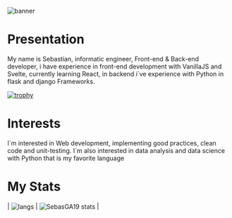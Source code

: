 ![banner](https://user-images.githubusercontent.com/62715839/219877541-095da5b2-d66a-4b35-af3f-d4b5068e176f.png)

# Presentation
My name is Sebastian, informatic engineer, Front-end & Back-end developer, i have experience in front-end development with VanillaJS and Svelte, currently learning React, in backend i´ve experience with Python in flask and django Frameworks.

[![trophy](https://github-profile-trophy.vercel.app/?username=SebasGA19&theme=onedark)](https://github.com/ryo-ma/github-profile-trophy)

# Interests
I´m interested in Web development, implementing good practices, clean code and unit-testing.
I´m also interested in data analysis and data science with Python that is my favorite language



# My Stats

| <img align="center" src="https://github-readme-stats.vercel.app/api/top-langs/?username=SebasGA19&layout=compact&hide_border=true" alt="langs"/> | <img align="center" src="https://github-readme-stats.vercel.app/api?username=SebasGA19&show_icons=true&hide_border=true" alt="SebasGA19 stats"/> |
